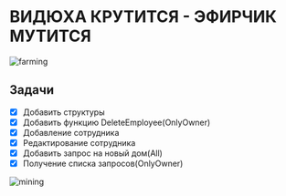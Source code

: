 # ВИДЮХА КРУТИТСЯ - ЭФИРЧИК МУТИТСЯ 
![farming](https://thumbs.gfycat.com/FamousViciousIvorygull-max-14mb.gif)
## **Задачи**
- [x] Добавить структуры
- [x] Добавить функцию DeleteEmployee(OnlyOwner)
- [x] Добавление сотрудника
- [x] Редактирование сотрудника
- [x] Добавить запрос на новый дом(All)
- [x] Получение списка запросов(OnlyOwner)

![mining](https://thumbs.gfycat.com/AgonizingImaginaryInvisiblerail-max-1mb.gif)
